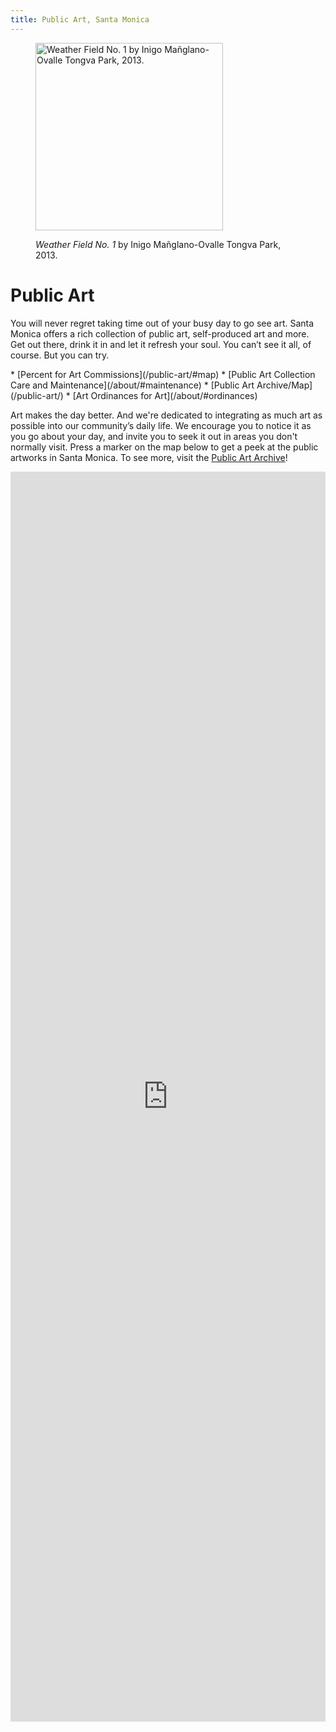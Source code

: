 ```yaml
---
title: Public Art, Santa Monica
---
```


<figure>
  <img
    src="/uploads/weather-field-tongva.jpg"
    height="300"
    alt="Weather Field No. 1 by Inigo Mañglano-Ovalle Tongva Park, 2013."
  />
  <figcaption>
    <p>
      <em>Weather Field No. 1</em> by Inigo Mañglano-Ovalle Tongva Park, 2013.
    </p>
  </figcaption>
</figure>

Public Art
==========

You will never regret taking time out of your busy day to go see art. Santa Monica offers a rich collection of public art, self-produced art and more. Get out there, drink it in and let it refresh your soul. You can’t see it all, of course. But you can try.

<nav class="action" markdown="1">
*   [Percent for Art Commissions](/public-art/#map)
*   [Public Art Collection Care and Maintenance](/about/#maintenance)
*   [Public Art Archive/Map](/public-art/)
*   [Art Ordinances for Art](/about/#ordinances)
</nav>

Art makes the day better. And we're dedicated to integrating as much art as possible into our community’s daily life. We encourage you to notice it as you go about your day, and invite you to seek it out in areas you don't normally visit. Press a marker on the map below to get a peek at the public artworks in Santa Monica. To see more, visit the [Public Art Archive](http://www.publicartarchive.org/santamonica)! 

<div class="map"><iframe width="300" height="150" style="border-width: 0; width: 100%; height: 50vh;" src="https://www.publicartarchive.org/paa_map/50303"></iframe></div>
